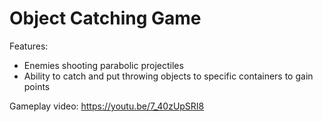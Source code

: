 # Object Catching Game

Features:
* Enemies shooting parabolic projectiles
* Ability to catch and put throwing objects to specific containers to gain points

Gameplay video: https://youtu.be/7_40zUpSRI8
 
